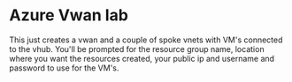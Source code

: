 # Azure Vwan lab

This just creates a vwan and a couple of spoke vnets with VM's connected to the vhub. You'll be prompted for the resource group name, location where you want the resources created, your public ip and username and password to use for the VM's.
